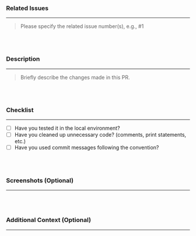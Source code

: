 ### Related Issues

---

> Please specify the related issue number(s), e.g., #1

<br><br>

### Description

---

> Briefly describe the changes made in this PR.

<br><br>

### Checklist

---

- [ ] Have you tested it in the local environment?
- [ ] Have you cleaned up unnecessary code? (comments, print statements, etc.)
- [ ] Have you used commit messages following the convention?

<br><br>

### Screenshots (Optional)

---

<br><br>

### Additional Context (Optional)

---

<br><br>
